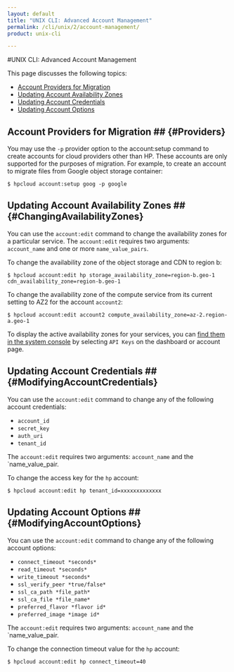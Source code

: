 ```yaml
---
layout: default
title: "UNIX CLI: Advanced Account Management"
permalink: /cli/unix/2/account-management/
product: unix-cli

---
```

#UNIX CLI: Advanced Account Management

This page discusses the following topics:

* [Account Providers for Migration](#Providers)
* [Updating Account Availability Zones](#ChangingAvailabilityZones)
* [Updating Account Credentials](#ModifyingAccountCredentials)
* [Updating Account Options](#ModifyingAccountOptions)

## Account Providers for Migration ## {#Providers}

You may use the `-p` provider option to the account:setup command to create accounts for cloud providers other than HP.  These accounts are only supported for the purposes of migration.  For example, to create an account to migrate files from Google object storage container:

    $ hpcloud account:setup goog -p google

## Updating Account Availability Zones ## {#ChangingAvailabilityZones}

You can use the `account:edit` command to change the availability zones for a particular service.  The `account:edit` requires two arguments: `account_name` and one or more `name_value_pairs`.

To change the availability zone of the object storage and CDN to region b:

    $ hpcloud account:edit hp storage_availability_zone=region-b.geo-1 cdn_availability_zone=region-b.geo-1

To change the availability zone of the compute service from its current setting to AZ2 for the account `account2`:

    $ hpcloud account:edit account2 compute_availability_zone=az-2.region-a.geo-1

To display the active availability zones for your services, you can [find them in the system console](https://console.hpcloud.com/account/api_keys) by selecting `API Keys` on the dashboard or account page. 

## Updating Account Credentials ## {#ModifyingAccountCredentials}

You can use the `account:edit` command to change any of the following account credentials:

* `account_id` 
* `secret_key`
* `auth_uri`
* `tenant_id`

The `account:edit` requires two arguments: `account_name` and the `name_value_pair.

To change the access key for the `hp` account:

    $ hpcloud account:edit hp tenant_id=xxxxxxxxxxxxx     

## Updating Account Options ## {#ModifyingAccountOptions}

You can use the `account:edit` command to change any of the following account options:

* `connect_timeout *seconds*`
* `read_timeout *seconds*`
* `write_timeout *seconds*`
* `ssl_verify_peer *true/false*`
* `ssl_ca_path *file_path*` 
* `ssl_ca_file *file_name*` 
* `preferred_flavor *flavor id* `
* `preferred_image *image id*`

The `account:edit` requires two arguments: `account_name` and the `name_value_pair.

To change the connection timeout value for the `hp` account:

    $ hpcloud account:edit hp connect_timeout=40

